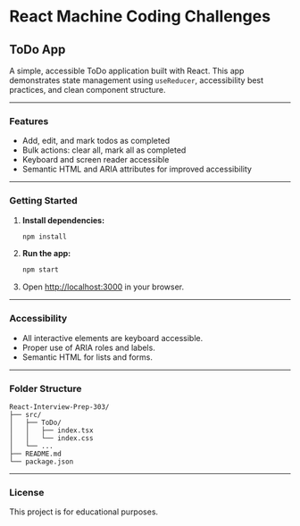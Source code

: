 # React Machine Coding Challenges

## ToDo App

A simple, accessible ToDo application built with React. This app demonstrates state management using `useReducer`, accessibility best practices, and clean component structure.

---

### Features

- Add, edit, and mark todos as completed
- Bulk actions: clear all, mark all as completed
- Keyboard and screen reader accessible
- Semantic HTML and ARIA attributes for improved accessibility

---

### Getting Started

1. **Install dependencies:**
   ```bash
   npm install
   ```
2. **Run the app:**
   ```bash
   npm start
   ```
3. Open [http://localhost:3000](http://localhost:3000) in your browser.

---

### Accessibility

- All interactive elements are keyboard accessible.
- Proper use of ARIA roles and labels.
- Semantic HTML for lists and forms.

---

### Folder Structure

```
React-Interview-Prep-303/
├── src/
│   ├── ToDo/
│   │   ├── index.tsx
│   │   └── index.css
│   └── ...
├── README.md
└── package.json
```

---

### License

This project is for educational purposes.
